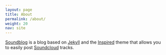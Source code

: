 ```yaml
---
layout: page
title: About
permalink: /about/
weight: 20
nav: site
---
```


[Soundblog](https://github.com/vicox/soundblog) is a blog based on [Jekyll](http://jekyllrb.com/) and
the [Inspired](https://github.com/vicox/inspired) theme that allows you to easily post [Soundcloud](https://soundcloud.com) tracks.
